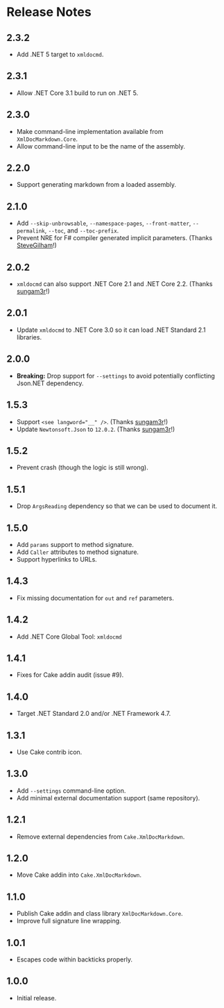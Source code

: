 # Release Notes

## 2.3.2

* Add .NET 5 target to `xmldocmd`.

## 2.3.1

* Allow .NET Core 3.1 build to run on .NET 5.

## 2.3.0

* Make command-line implementation available from `XmlDocMarkdown.Core`.
* Allow command-line input to be the name of the assembly.

## 2.2.0

* Support generating markdown from a loaded assembly.

## 2.1.0

* Add `--skip-unbrowsable`, `--namespace-pages`, `--front-matter`, `--permalink`, `--toc`, and `--toc-prefix`.
* Prevent NRE for F# compiler generated implicit parameters. (Thanks [SteveGilham](https://github.com/SteveGilham)!)

## 2.0.2

* `xmldocmd` can also support .NET Core 2.1 and .NET Core 2.2. (Thanks [sungam3r](https://github.com/sungam3r)!)

## 2.0.1

* Update `xmldocmd` to .NET Core 3.0 so it can load .NET Standard 2.1 libraries.

## 2.0.0

* **Breaking:** Drop support for `--settings` to avoid potentially conflicting Json.NET dependency.

## 1.5.3

* Support `<see langword="__" />`. (Thanks [sungam3r](https://github.com/sungam3r)!)
* Update `Newtonsoft.Json` to `12.0.2`. (Thanks [sungam3r](https://github.com/sungam3r)!)

## 1.5.2

* Prevent crash (though the logic is still wrong).

## 1.5.1

* Drop `ArgsReading` dependency so that we can be used to document it.

## 1.5.0

* Add `params` support to method signature.
* Add `Caller` attributes to method signature.
* Support hyperlinks to URLs.

## 1.4.3

* Fix missing documentation for `out` and `ref` parameters.

## 1.4.2

* Add .NET Core Global Tool: `xmldocmd`

## 1.4.1

* Fixes for Cake addin audit (issue #9).

## 1.4.0

* Target .NET Standard 2.0 and/or .NET Framework 4.7.

## 1.3.1

* Use Cake contrib icon.

## 1.3.0

* Add `--settings` command-line option.
* Add minimal external documentation support (same repository).

## 1.2.1

* Remove external dependencies from `Cake.XmlDocMarkdown`.

## 1.2.0

* Move Cake addin into `Cake.XmlDocMarkdown`.

## 1.1.0

* Publish Cake addin and class library `XmlDocMarkdown.Core`.
* Improve full signature line wrapping.

## 1.0.1

* Escapes code within backticks properly.

## 1.0.0

* Initial release.
